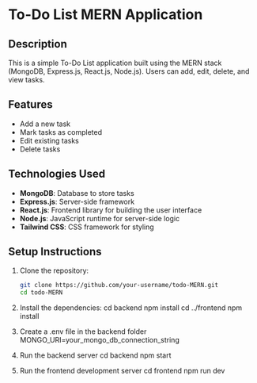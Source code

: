 # To-Do List MERN Application

## Description
This is a simple To-Do List application built using the MERN stack (MongoDB, Express.js, React.js, Node.js). Users can add, edit, delete, and view tasks.

## Features
- Add a new task
- Mark tasks as completed
- Edit existing tasks
- Delete tasks

## Technologies Used
- **MongoDB**: Database to store tasks
- **Express.js**: Server-side framework
- **React.js**: Frontend library for building the user interface
- **Node.js**: JavaScript runtime for server-side logic
- **Tailwind CSS**: CSS framework for styling

## Setup Instructions
1. Clone the repository:
   ```bash
   git clone https://github.com/your-username/todo-MERN.git
   cd todo-MERN
   
2.  Install the dependencies:
    cd backend
    npm install
    cd ../frontend
     npm install

3. Create a .env file in the backend folder
    MONGO_URI=your_mongo_db_connection_string

4. Run the backend server
   cd backend
    npm start
   
6. Run the frontend development server
   cd frontend
   npm run dev

   

   
